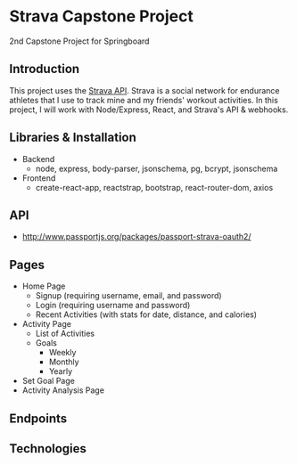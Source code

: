 # Strava Capstone Project

2nd Capstone Project for Springboard

## Introduction

This project uses the [Strava API](https://developers.strava.com/docs/reference). Strava is a social network for endurance athletes that I use to track mine and my friends' workout activities. In this project, I will work with Node/Express, React, and Strava's API & webhooks.

## Libraries & Installation

- Backend
  - node, express, body-parser, jsonschema, pg, bcrypt, jsonschema
- Frontend
  - create-react-app, reactstrap, bootstrap, react-router-dom, axios

## API

- http://www.passportjs.org/packages/passport-strava-oauth2/

## Pages

- Home Page
  - Signup (requiring username, email, and password)
  - Login (requiring username and password)
  - Recent Activities (with stats for date, distance, and calories)
- Activity Page
  - List of Activities
  - Goals
    - Weekly
    - Monthly
    - Yearly
- Set Goal Page
- Activity Analysis Page

## Endpoints

## Technologies